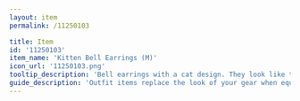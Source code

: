 ```yaml
---
layout: item
permalink: /11250103

title: Item
id: '11250103'
item_name: 'Kitten Bell Earrings (M)'
icon_url: '11250103.png'
tooltip_description: 'Bell earrings with a cat design. They look like they might chime with any movement.'
guide_description: 'Outfit items replace the look of your gear when equipped.'
---
```

